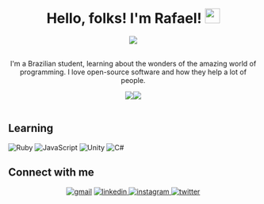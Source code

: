 <div align="center"><h1>Hello, folks! I'm Rafael! <img src="https://raw.githubusercontent.com/MartinHeinz/MartinHeinz/master/wave.gif" width="30px"></h1></div>

<div align="center"><img src="https://readme-typing-svg.herokuapp.com?color=%23C9D1D9&center=verdade&vCenter=verdade&width=315&lines=Some+People+Call+It+Magic!" align="center"/></div>

<br>

<p align="center">I'm a Brazilian student, learning about the wonders of the amazing world of programming. I love open-source software and how they help a lot of people.<p>

<div align="center"><img src="https://github-readme-stats.vercel.app/api?username=rsmwall&show_icons=true&&bg_color=0d1117&&hide_border=true&&text_color=89929c&&title_color=c9d1d9"><img src="https://github-readme-stats.vercel.app/api/top-langs/?username=rsmwall&layout=compact&&bg_color=0d1117&&hide_border=true&&text_color=89929c&&title_color=c9d1d9"/></div>  

<br>

## Learning

![Ruby](https://img.shields.io/badge/ruby-%23CC342D.svg?style=for-the-badge&logo=ruby&logoColor=white)
![JavaScript](https://img.shields.io/badge/javascript-%23323330.svg?style=for-the-badge&logo=javascript&logoColor=%23F7DF1E)
![Unity](https://img.shields.io/badge/unity-%23000000.svg?style=for-the-badge&logo=unity&logoColor=white)
![C#](https://img.shields.io/badge/c%23-%23239120.svg?style=for-the-badge&logo=c-sharp&logoColor=white)

## Connect with me  
<div align="center">
<a href = "mailto:rafaelrsilva.dev@gmail.com">
<img src=https://img.shields.io/badge/Gmail-D14836?style=for-the-badge&logo=gmail&logoColor=white alt="gmail" style="margin-bottom: 5px;"></a>
</a>
<a href="https://linkedin.com/in/rsmwall" target="_blank">
<img src=https://img.shields.io/badge/linkedin-%231E77B5.svg?&style=for-the-badge&logo=linkedin&logoColor=white alt=linkedin style="margin-bottom: 5px;" />
</a>
<a href="https://instagram.com/rsmwall" target="_blank">
<img src=https://img.shields.io/badge/-Instagram-%23E4405F?style=for-the-badge&logo=instagram&logoColor=white alt=instagram style="margin-bottom: 5px;" />
</a>
<a href="https://twitter.com/rsmwall" target="_blank">
<img src=https://img.shields.io/badge/twitter-%2300acee.svg?&style=for-the-badge&logo=twitter&logoColor=white alt=twitter style="margin-bottom: 5px;" />
</a>  
</div>  
